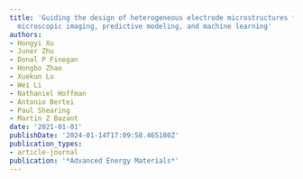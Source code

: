 ```yaml
---
title: 'Guiding the design of heterogeneous electrode microstructures for Li-ion batteries:
  microscopic imaging, predictive modeling, and machine learning'
authors:
- Hongyi Xu
- Juner Zhu
- Donal P Finegan
- Hongbo Zhao
- Xuekun Lu
- Wei Li
- Nathaniel Hoffman
- Antonio Bertei
- Paul Shearing
- Martin Z Bazant
date: '2021-01-01'
publishDate: '2024-01-14T17:09:58.465180Z'
publication_types:
- article-journal
publication: '*Advanced Energy Materials*'
---
```

